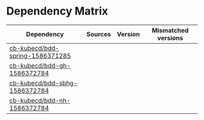 # Dependency Matrix

Dependency | Sources | Version | Mismatched versions
---------- | ------- | ------- | -------------------
[cb-kubecd/bdd-spring-1586371285](https://github.com/cb-kubecd/bdd-spring-1586371285.git) |  | []() | 
[cb-kubecd/bdd-gh-1586372784](https://github.com/cb-kubecd/bdd-gh-1586372784.git) |  | []() | 
[cb-kubecd/bdd-sbhg-1586372784](https://github.com/cb-kubecd/bdd-sbhg-1586372784.git) |  | []() | 
[cb-kubecd/bdd-nh-1586372784](https://github.com/cb-kubecd/bdd-nh-1586372784.git) |  | []() | 
